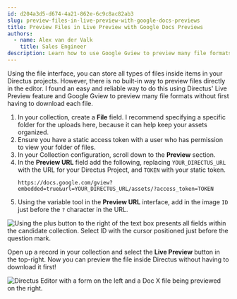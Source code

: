 ```yaml
---
id: d204a3d5-d674-4a21-862e-6c9c8ac82ab3
slug: preview-files-in-live-preview-with-google-docs-previews
title: Preview Files in Live Preview with Google Docs Previews
authors:
  - name: Alex van der Valk
    title: Sales Engineer
description: Learn how to use Google Gview to preview many file formats in Directus Editor.
---
```

Using the file interface, you can store all types of files inside items in your Directus projects. However, there is no built-in way to preview files directly in the editor. I found an easy and reliable way to do this using Directus' Live Preview feature and Google Gview to preview many file formats without first having to download each file.

1. In your collection, create a **File** field. I recommend specifying a specific folder for the uploads here, because it can help keep your assets organized.
2. Ensure you have a static access token with a user who has permission to view your folder of files.
3. In your Collection configuration, scroll down to the **Preview** section.
4. In the **Preview URL** field add the following, replacing `YOUR_DIRECTUS_URL` with the URL for your Directus Project, and `TOKEN` with your static token.
	```
    https://docs.google.com/gview?embedded=true&url=YOUR_DIRECTUS_URL/assets/?access_token=TOKEN
    ```
5. Using the variable tool in the **Preview URL** interface, add in the image `ID` just before the `?` character in the URL.

![Using the plus button to the right of the text box presents all fields within the candidate collection. Select ID with the cursor positioned just before the question mark.](/img/d4018c0d-65e1-42f7-a957-660069934abc.webp)

Open up a record in your collection and select the **Live Preview** button in the top-right. Now you can preview the file inside Directus without having to download it first!

![Directus Editor with a form on the left and a Doc X file being previewed on the right.](/img/a5aba0b0-c254-41d5-987d-78859077604b.webp)
